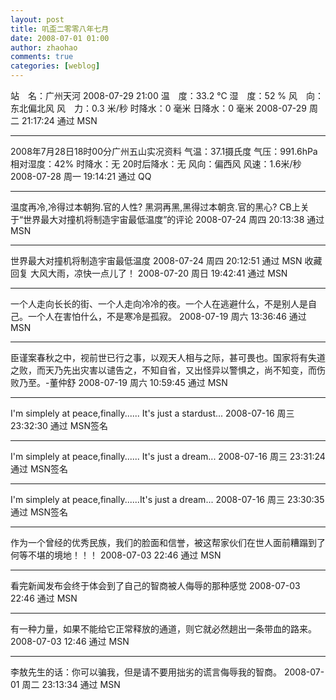 ```yaml
---
layout: post
title: 叽歪二零零八年七月
date: 2008-07-01 01:00
author: zhaohao
comments: true
categories: [weblog]
---
```

站　名：广州天河 2008-07-29 21:00 温　度：33.2 ℃ 湿　度：52 % 风　向：东北偏北风 风　力：0.3 米/秒 时降水：0 毫米 日降水：0 毫米
2008-07-29 周二 21:17:24 通过 MSN

<hr />

2008年7月28日18时00分广州五山实况资料 气温：37.1摄氏度 气压：991.6hPa 相对湿度：42% 时降水：无 20时后降水：无 风向：偏西风 风速：1.6米/秒
2008-07-28 周一 19:14:21 通过 QQ

<hr />

温度再冷,冷得过本朝狗.官的人性? 黑洞再黑,黑得过本朝贪.官的黑心? CB上关于“世界最大对撞机将制造宇宙最低温度”的评论
2008-07-24 周四 20:13:38 通过 MSN

<hr />

世界最大对撞机将制造宇宙最低温度 2008-07-24 周四 20:12:51 通过 MSN 收藏 回复 大风大雨，凉快一点儿了！
2008-07-20 周日 19:42:41 通过 MSN

<hr />

一个人走向长长的街、一个人走向冷冷的夜。一个人在逃避什么，不是别人是自己。一个人在害怕什么，不是寒冷是孤寂。
2008-07-19 周六 13:36:46 通过 MSN

<hr />

臣谨案春秋之中，视前世已行之事，以观天人相与之际，甚可畏也。国家将有失道之败，而天乃先出灾害以谴告之，不知自省，又出怪异以警惧之，尚不知变，而伤败乃至。-董仲舒
2008-07-19 周六 10:59:45 通过 MSN

<hr />

I'm simplely at peace,finally...... It's just a stardust...
2008-07-16 周三 23:32:30 通过 MSN签名

<hr />

I'm simplely at peace,finally...... It's just a dream...
2008-07-16 周三 23:31:24 通过 MSN签名

<hr />

I'm simplely at peace,finally......It's just a dream...
2008-07-16 周三 23:30:35 通过 MSN签名

<hr />

作为一个曾经的优秀民族，我们的脸面和信誉，被这帮家伙们在世人面前糟蹋到了何等不堪的境地！！！
2008-07-03 22:46 通过 MSN

<hr />

看完新闻发布会终于体会到了自己的智商被人侮辱的那种感觉
2008-07-03 22:46 通过 MSN

<hr />

有一种力量，如果不能给它正常释放的通道，则它就必然趟出一条带血的路来。
2008-07-03 12:46 通过 MSN

<hr />

李敖先生的话：你可以骗我，但是请不要用拙劣的谎言侮辱我的智商。
2008-07-01 周二 23:13:34 通过 MSN
